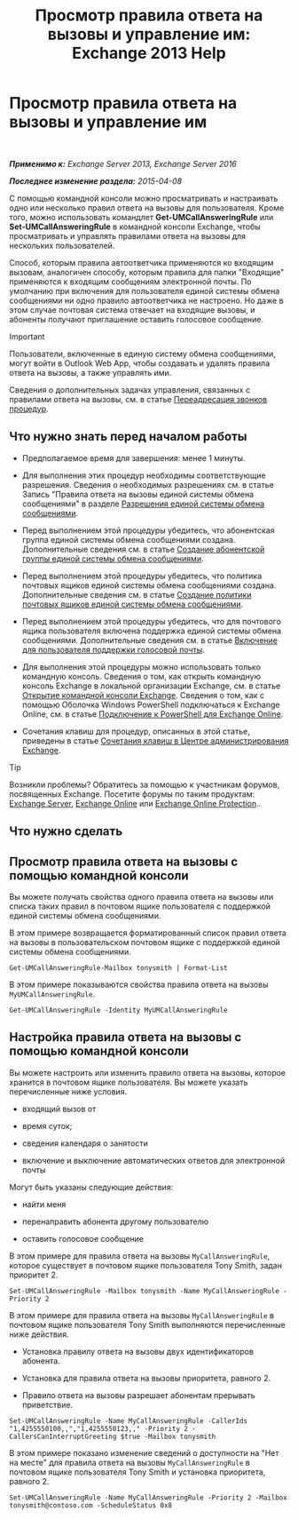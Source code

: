 ﻿---
title: 'Просмотр правила ответа на вызовы и управление им: Exchange 2013 Help'
TOCTitle: Просмотр правила ответа на вызовы и управление им
ms:assetid: de6d9fa1-7878-49a9-bddb-e3317d94f4d8
ms:mtpsurl: https://technet.microsoft.com/ru-ru/library/Dn140251(v=EXCHG.150)
ms:contentKeyID: 54652101
ms.date: 05/22/2018
mtps_version: v=EXCHG.150
ms.translationtype: MT
---

# Просмотр правила ответа на вызовы и управление им

 

_**Применимо к:** Exchange Server 2013, Exchange Server 2016_

_**Последнее изменение раздела:** 2015-04-08_

С помощью командной консоли можно просматривать и настраивать одно или несколько правил ответа на вызовы для пользователя. Кроме того, можно использовать командлет **Get-UMCallAnsweringRule** или **Set-UMCallAnsweringRule** в командной консоли Exchange, чтобы просматривать и управлять правилами ответа на вызовы для нескольких пользователей.

Способ, которым правила автоответчика применяются ко входящим вызовам, аналогичен способу, которым правила для папки "Входящие" применяются к входящим сообщениям электронной почты. По умолчанию при включения для пользователя единой системы обмена сообщениями ни одно правило автоответчика не настроено. Но даже в этом случае почтовая система отвечает на входящие вызовы, и абоненты получают приглашение оставить голосовое сообщение.

> [!IMPORTANT]  
> Пользователи, включенные в единую систему обмена сообщениями, могут войти в Outlook Web App, чтобы создавать и удалять правила ответа на вызовы, а также управлять ими.


Сведения о дополнительных задачах управления, связанных с правилами ответа на вызовы, см. в статье [Переадресация звонков процедур](forwarding-calls-procedures-exchange-2013-help.md).

## Что нужно знать перед началом работы

  - Предполагаемое время для завершения: менее 1 минуты.

  - Для выполнения этих процедур необходимы соответствующие разрешения. Сведения о необходимых разрешениях см. в статье Запись "Правила ответа на вызовы единой системы обмена сообщениями" в разделе [Разрешения единой системы обмена сообщениями](unified-messaging-permissions-exchange-2013-help.md).

  - Перед выполнением этой процедуры убедитесь, что абонентская группа единой системы обмена сообщениями создана. Дополнительные сведения см. в статье [Создание абонентской группы единой системы обмена сообщениями](create-a-um-dial-plan-exchange-2013-help.md).

  - Перед выполнением этой процедуры убедитесь, что политика почтовых ящиков единой системы обмена сообщениями создана. Дополнительные сведения см. в статье [Создание политики почтовых ящиков единой системы обмена сообщениями](create-a-um-mailbox-policy-exchange-2013-help.md).

  - Перед выполнением этой процедуры убедитесь, что для почтового ящика пользователя включена поддержка единой системы обмена сообщениями. Дополнительные сведения см. в статье [Включение для пользователя поддержки голосовой почты](enable-a-user-for-voice-mail-exchange-2013-help.md).

  - Для выполнения этой процедуры можно использовать только командную консоль. Сведения о том, как открыть командную консоль Exchange в локальной организации Exchange, см. в статье [Открытие командной консоли Exchange](https://technet.microsoft.com/ru-ru/library/dd638134\(v=exchg.150\)). Сведения о том, как с помощью Оболочка Windows PowerShell подключаться к Exchange Online, см. в статье [Подключение к PowerShell для Exchange Online](https://go.microsoft.com/fwlink/p/?linkid=396554).

  - Сочетания клавиш для процедур, описанных в этой статье, приведены в статье [Сочетания клавиш в Центре администрирования Exchange](keyboard-shortcuts-in-the-exchange-admin-center-exchange-online-protection-help.md).

> [!TIP]  
> Возникли проблемы? Обратитесь за помощью к участникам форумов, посвященных Exchange. Посетите форумы по таким продуктам: <a href="https://go.microsoft.com/fwlink/p/?linkid=60612">Exchange Server</a>, <a href="https://go.microsoft.com/fwlink/p/?linkid=267542">Exchange Online</a> или <a href="https://go.microsoft.com/fwlink/p/?linkid=285351">Exchange Online Protection</a>..


## Что нужно сделать

## Просмотр правила ответа на вызовы с помощью командной консоли

Вы можете получать свойства одного правила ответа на вызовы или списка таких правил в почтовом ящике пользователя с поддержкой единой системы обмена сообщениями.

В этом примере возвращается форматированный список правил ответа на вызовы в пользовательском почтовом ящике с поддержкой единой системы обмена сообщениями.

    Get-UMCallAnsweringRule-Mailbox tonysmith | Format-List

В этом примере показываются свойства правила ответа на вызовы `MyUMCallAnsweringRule`.

    Get-UMCallAnsweringRule -Identity MyUMCallAnsweringRule

## Настройка правила ответа на вызовы с помощью командной консоли

Вы можете настроить или изменить правило ответа на вызовы, которое хранится в почтовом ящике пользователя. Вы можете указать перечисленные ниже условия.

  - входящий вызов от

  - время суток;

  - сведения календаря о занятости

  - включение и выключение автоматических ответов для электронной почты

Могут быть указаны следующие действия:

  - найти меня

  - перенаправить абонента другому пользователю

  - оставить голосовое сообщение

В этом примере для правила ответа на вызовы `MyCallAnsweringRule`, которое существует в почтовом ящике пользователя Tony Smith, задан приоритет 2.

    Set-UMCallAnsweringRule -Mailbox tonysmith -Name MyCallAnsweringRule -Priority 2

В этом примере для правила ответа на вызовы `MyCallAnsweringRule` в почтовом ящике пользователя Tony Smith выполняются перечисленные ниже действия.

  - Установка правилу ответа на вызовы двух идентификаторов абонента.

  - Установка для правила ответа на вызовы приоритета, равного 2.

  - Правило ответа на вызовы разрешает абонентам прерывать приветствие.

<!-- end list -->

    Set-UMCallAnsweringRule -Name MyCallAnsweringRule -CallerIds "1,4255550100,,","1,4255550123,," -Priority 2 -CallersCanInterruptGreeting $true -Mailbox tonysmith

В этом примере показано изменение сведений о доступности на "Нет на месте" для правила ответа на вызовы `MyCallAnsweringRule` в почтовом ящике пользователя Tony Smith и установка приоритета, равного 2.

    Set-UMCallAnsweringRule -Name MyCallAnsweringRule -Priority 2 -Mailbox tonysmith@contoso.com -ScheduleStatus 0x8


